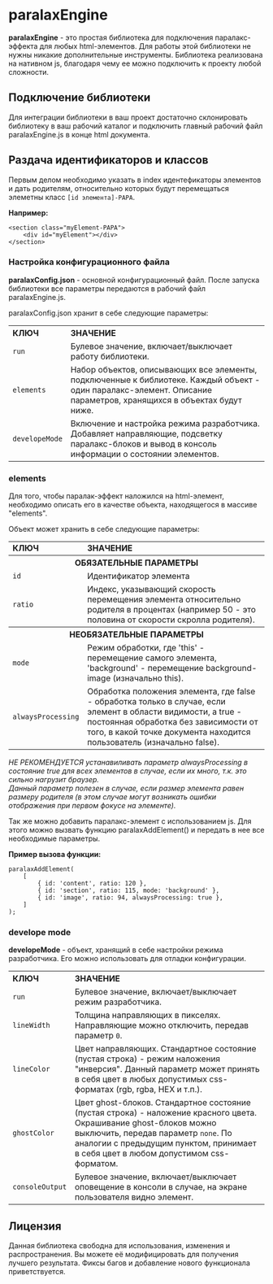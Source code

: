 # paralaxEngine

<b>paralaxEngine</b> - это простая библиотека для подключения паралакс-эффекта для любых html-элементов. Для работы этой библиотеки не нужны никакие дополнительные инструменты. Библиотека реализована на нативном js, благодаря чему ее можно подключить к проекту любой сложности.

## Подключение библиотеки

Для интеграции библиотеки в ваш проект достаточно склонировать библиотеку в ваш рабочий каталог и подключить главный рабочий файл paralaxEngine.js в конце html документа.

## Раздача идентификаторов и классов

Первым делом необходимо указать в index идентефикаторы элементов и дать родителям, относительно которых будут перемещаться элеметны класс <code>[id элемента]-PAPA</code>.

<b>Например:</b>

    <section class="myElement-PAPA">
        <div id="myElement"></div>
    </section>

### Настройка конфигурационного файла

<b>paralaxConfig.json</b> - основной конфигурационный файл. После запуска библиотеки все параметры передаются в рабочий файл paralaxEngine.js.

paralaxConfig.json хранит в себе следующие параметры:

<table>
    <tr align="left">
        <th>
            <b>КЛЮЧ</b>
        </th>
        <th>
            <b>ЗНАЧЕНИЕ</b>
        </th>
    </tr>
    <tr>
        <td>
            <code>run</code>
        </td>
        <td>
            Булевое значение, включает/выключает работу библиотеки.
        </td>
    </tr>
        <tr>
        <td>
            <code>elements</code>
        </td>
        <td>
            Набор объектов, описывающих все элементы, подключенные к библиотеке. Каждый объект - один паралакс-элемент. Описание параметров, хранящихся в объектах будут ниже.
        </td>
    </tr>
        <tr>
        <td>
            <code>developeMode</code>
        </td>
        <td>
            Включение и настройка режима разработчика. Добавляет направляющие, подсветку паралакс-блоков и вывод в консоль информации о состоянии элементов.
        </td>
    </tr>
</table>

### elements

Для того, чтобы паралак-эффект наложился на html-элемент, необходимо описать его в качестве объекта, находящегося в массиве "elements".

Объект может хранить в себе следующие параметры:

<table>
    </tr>
        <tr>
        <td>
            <b>КЛЮЧ</b>
        </td>
        <td>
            <b>ЗНАЧЕНИЕ</b>
        </td>
    </tr>
    <tr>
        <th colspan=2>
            <b>ОБЯЗАТЕЛЬНЫЕ ПАРАМЕТРЫ</b>
        </th>
    </tr>
        <tr>
            <td>
                <code>id</code>
            </td>
            <td>
                Идентификатор элемента
            </td>
    </tr>
    <tr>
        <td>
            <code>ratio</code>
        </td>
        <td>
            Индекс, указывающий скорость перемещения элемента относительно родителя в процентах (например 50 - это половина от скорости скролла родителя).
        </td>
    </tr>
    <tr>
        <th colspan=2>
            <b>НЕОБЯЗАТЕЛЬНЫЕ ПАРАМЕТРЫ</b>
        </th>
    </tr>
        <tr>
        <td>
            <code>mode</code>
        </td>
        <td>
            Режим обработки, где 'this' - перемещение самого элемента, 'background' - перемещение background-image (изначально this).
        </td>
    </tr>
    <tr>
        <td>
            <code>alwaysProcessing</code>
        </td>
        <td>
            Обработка положения элемента, где false - обработка только в случае, если элемент в области видимости, а true - постоянная обработка без зависимости от того, в какой точке документа находится пользователь (изначально false).
        </td>
    </tr>
</table>

<i>НЕ РЕКОМЕНДУЕТСЯ устанавиливать параметр alwaysProcessing в состояние true для всех элементов в случае, если их много, т.к. это сильно нагрузит браузер.  
Данный параметр полезен в случае, если размер элемента равен размеру родителя (в этом случае могут возникать ошибки отображения при первом фокусе на элементе).</i>

Так же можно добавить паралакс-элемент с использованием js. Для этого можно вызвать функцию paralaxAddElement() и передать в нее все необходимые параметры.


<b>Пример вызова функции:</b>

    paralaxAddElement(
        [
            { id: 'content', ratio: 120 },
            { id: 'section', ratio: 115, mode: 'background' },
            { id: 'image', ratio: 94, alwaysProcessing: true },
        ]
    );

### develope mode

<b>developeMode</b> - объект, хранящий в себе настройки режима разработчика. Его можно использовать для отладки конфигурации.

<table>
    <tr align="left">
        <th>
            <b>КЛЮЧ</b>
        </th>
        <th>
            <b>ЗНАЧЕНИЕ</b>
        </th>
    </tr>
    <tr>
        <td>
            <code>run</code>
        </td>
        <td>
            Булевое значение, включает/выключает режим разработчика.
        </td>
    </tr>
    <tr>
        <td>
            <code>lineWidth</code>
        </td>
        <td>
            Толщина направляющих в пикселях. Направляющие можно отключить, передав параметр <code>0</code>.
        </td>
    </tr>
    <tr>
        <td>
            <code>lineColor</code>
        </td>
        <td>
            Цвет направляющих. Стандартное состояние (пустая строка) - режим наложения "инверсия". Данный параметр может принять в себя цвет в любых допустимых css-форматах (rgb, rgba, HEX и т.п.).
        </td>
    </tr>
    <tr>
        <td>
            <code>ghostColor</code>
        </td>
        <td>
            Цвет ghost-блоков. Стандартное состояние (пустая строка) - наложение красного цвета. Окрашивание ghost-блоков можно выключить, передав параметр <code>none</code>. По аналогии с предыдущим пунктом, принимает в себя цвет в любом допустимом css-форматом.
        </td>
    </tr>
    <tr>
        <td>
            <code>consoleOutput</code>
        </td>
        <td>
            Булевое значение, включает/выключает оповещение в консоли в случае, на экране пользователя видно элемент.
        </td>
    </tr>
</table>

## Лицензия

Данная библиотека свободна для использования, изменения и распространения. Вы можете её модифицировать для получения лучшего результата. Фиксы багов и добавление нового функционала приветствуется.